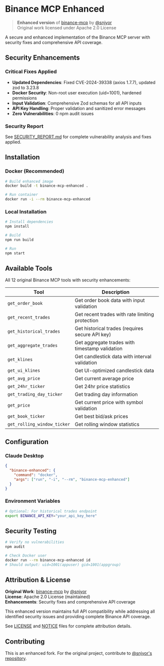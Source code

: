# Binance MCP Enhanced

> **Enhanced version** of [binance-mcp](https://github.com/snjyor/binance-mcp) by [@snjyor](https://github.com/snjyor)  
> Original work licensed under Apache 2.0 License

A secure and enhanced implementation of the Binance MCP server with security fixes and comprehensive API coverage.

## Security Enhancements

### Critical Fixes Applied
- **Updated Dependencies**: Fixed CVE-2024-39338 (axios 1.7.7), updated zod to 3.23.8
- **Docker Security**: Non-root user execution (uid=1001), hardened permissions
- **Input Validation**: Comprehensive Zod schemas for all API inputs
- **API Key Handling**: Proper validation and sanitized error messages
- **Zero Vulnerabilities**: 0 npm audit issues

### Security Report
See [SECURITY_REPORT.md](SECURITY_REPORT.md) for complete vulnerability analysis and fixes applied.

## Installation

### Docker (Recommended)

```bash
# Build enhanced image
docker build -t binance-mcp-enhanced .

# Run container
docker run -i --rm binance-mcp-enhanced
```

### Local Installation

```bash
# Install dependencies
npm install

# Build
npm run build

# Run
npm start
```

## Available Tools

All 12 original Binance MCP tools with security enhancements:

| Tool | Description |
|------|-------------|
| `get_order_book` | Get order book data with input validation |
| `get_recent_trades` | Get recent trades with rate limiting protection |
| `get_historical_trades` | Get historical trades (requires secure API key) |
| `get_aggregate_trades` | Get aggregate trades with timestamp validation |
| `get_klines` | Get candlestick data with interval validation |
| `get_ui_klines` | Get UI-optimized candlestick data |
| `get_avg_price` | Get current average price |
| `get_24hr_ticker` | Get 24hr price statistics |
| `get_trading_day_ticker` | Get trading day information |
| `get_price` | Get current price with symbol validation |
| `get_book_ticker` | Get best bid/ask prices |
| `get_rolling_window_ticker` | Get rolling window statistics |

## Configuration

### Claude Desktop

```json
{
  "binance-enhanced": {
    "command": "docker",
    "args": ["run", "-i", "--rm", "binance-mcp-enhanced"]
  }
}
```

### Environment Variables

```bash
# Optional: For historical trades endpoint
export BINANCE_API_KEY="your_api_key_here"
```

## Security Testing

```bash
# Verify no vulnerabilities
npm audit

# Check Docker user
docker run --rm binance-mcp-enhanced id
# Should output: uid=1001(appuser) gid=1001(appgroup)
```

## Attribution & License

**Original Work**: [binance-mcp](https://github.com/snjyor/binance-mcp) by [@snjyor](https://github.com/snjyor)  
**License**: Apache 2.0 License (maintained)  
**Enhancements**: Security fixes and comprehensive API coverage

This enhanced version maintains full API compatibility while addressing all identified security issues and providing complete Binance API coverage.

See [LICENSE](LICENSE) and [NOTICE](NOTICE) files for complete attribution details.

## Contributing

This is an enhanced fork. For the original project, contribute to [@snjyor's repository](https://github.com/snjyor/binance-mcp).